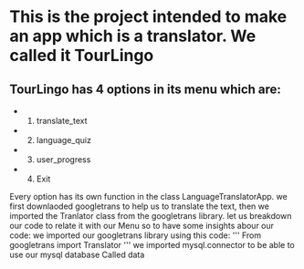 # This is the project intended to make an app which is a translator. We called it TourLingo
## TourLingo has 4 options in its menu which are:
* 1. translate_text 
* 2. language_quiz 
* 3. user_progress 
* 4. Exit 

Every option has its own function in the class LanguageTranslatorApp. we first downlaoded googletrans to help us to translate the text, then we imported the Tranlator class from the googletrans library.
let us breakdown our code to relate it with our Menu so to have some insights abour our code:
we imported our googletrans library using this code: ''' From googletrans import Translator '''
we imported mysql.connector to be able to use our mysql database Called data 

